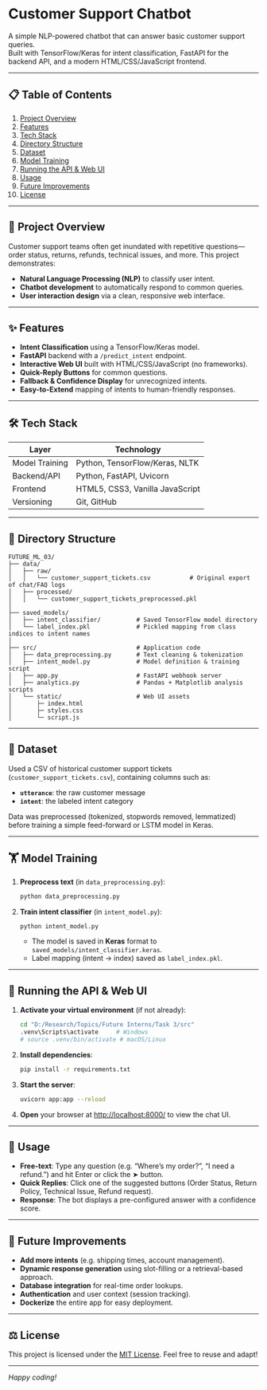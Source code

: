 # Customer Support Chatbot

A simple NLP-powered chatbot that can answer basic customer support queries.  
Built with TensorFlow/Keras for intent classification, FastAPI for the backend API, and a modern HTML/CSS/JavaScript frontend.

---

## 📋 Table of Contents

1. [Project Overview](#project-overview)  
2. [Features](#features)  
3. [Tech Stack](#tech-stack)  
4. [Directory Structure](#directory-structure)  
5. [Dataset](#dataset)  
6. [Model Training](#model-training)  
7. [Running the API & Web UI](#running-the-api--web-ui)  
8. [Usage](#usage)  
9. [Future Improvements](#future-improvements)  
10. [License](#license)  

---

## 📝 Project Overview

Customer support teams often get inundated with repetitive questions—order status, returns, refunds, technical issues, and more. This project demonstrates:

- **Natural Language Processing (NLP)** to classify user intent.  
- **Chatbot development** to automatically respond to common queries.  
- **User interaction design** via a clean, responsive web interface.

---

## ✨ Features

- **Intent Classification** using a TensorFlow/Keras model.  
- **FastAPI** backend with a `/predict_intent` endpoint.  
- **Interactive Web UI** built with HTML/CSS/JavaScript (no frameworks).  
- **Quick-Reply Buttons** for common questions.  
- **Fallback & Confidence Display** for unrecognized intents.  
- **Easy-to-Extend** mapping of intents to human-friendly responses.

---

## 🛠️ Tech Stack

| Layer          | Technology                                           |
| -------------- | ---------------------------------------------------- |
| Model Training | Python, TensorFlow/Keras, NLTK                       |
| Backend/API    | Python, FastAPI, Uvicorn                             |
| Frontend       | HTML5, CSS3, Vanilla JavaScript                      |
| Versioning     | Git, GitHub                                          |

---

## 📂 Directory Structure

```
FUTURE_ML_03/
├── data/
│   ├── raw/  
│   │   └── customer_support_tickets.csv           # Original export of chat/FAQ logs
│   ├── processed/  
│   │   └── customer_support_tickets_preprocessed.pkl
│
├── saved_models/
│   ├── intent_classifier/          # Saved TensorFlow model directory
│   └── label_index.pkl             # Pickled mapping from class indices to intent names
│
├── src/                            # Application code
│   ├── data_preprocessing.py       # Text cleaning & tokenization
│   ├── intent_model.py             # Model definition & training script
│   ├── app.py                      # FastAPI webhook server
│   ├── analytics.py                # Pandas + Matplotlib analysis scripts
│   └── static/                     # Web UI assets
│       ├─ index.html
│       ├─ styles.css
│       └─ script.js
```

---

## 📖 Dataset

Used a CSV of historical customer support tickets (`customer_support_tickets.csv`), containing columns such as:

- **`utterance`**: the raw customer message  
- **`intent`**: the labeled intent category

Data was preprocessed (tokenized, stopwords removed, lemmatized) before training a simple feed-forward or LSTM model in Keras.

---

## 🏋️ Model Training

1. **Preprocess text** (in `data_preprocessing.py`):
   ```bash
   python data_preprocessing.py
   ```
2. **Train intent classifier** (in `intent_model.py`):
   ```bash
   python intent_model.py
   ```
   - The model is saved in **Keras** format to `saved_models/intent_classifier.keras`.  
   - Label mapping (intent → index) saved as `label_index.pkl`.

---

## 🚀 Running the API & Web UI

1. **Activate your virtual environment** (if not already):
   ```bash
   cd "D:/Research/Topics/Future Interns/Task 3/src"
   .venv\Scripts\activate     # Windows
   # source .venv/bin/activate # macOS/Linux
   ```
2. **Install dependencies**:
   ```bash
   pip install -r requirements.txt
   ```
3. **Start the server**:
   ```bash
   uvicorn app:app --reload
   ```
4. **Open** your browser at [http://localhost:8000/](http://localhost:8000/) to view the chat UI.

---

## 🔧 Usage

- **Free-text**: Type any question (e.g. “Where’s my order?”, “I need a refund.”) and hit Enter or click the ➤ button.  
- **Quick Replies**: Click one of the suggested buttons (Order Status, Return Policy, Technical Issue, Refund request).  
- **Response**: The bot displays a pre-configured answer with a confidence score.

---

## 🚧 Future Improvements

- **Add more intents** (e.g. shipping times, account management).  
- **Dynamic response generation** using slot-filling or a retrieval-based approach.  
- **Database integration** for real-time order lookups.  
- **Authentication** and user context (session tracking).  
- **Dockerize** the entire app for easy deployment.

---

## ⚖️ License

This project is licensed under the [MIT License](LICENSE). Feel free to reuse and adapt!

---

*Happy coding!*
